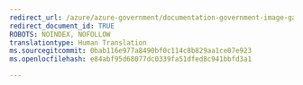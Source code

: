 ```yaml
---
redirect_url: /azure/azure-government/documentation-government-image-gallery
redirect_document_id: TRUE
ROBOTS: NOINDEX, NOFOLLOW
translationtype: Human Translation
ms.sourcegitcommit: 0bab116e977a8490bf0c114c8b829aa1ce07e923
ms.openlocfilehash: e84abf95d68077dc0339fa51dfed8c941bbfd3a1

---
```




<!--HONumber=Feb17_HO3-->


